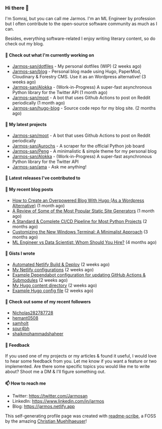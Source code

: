 ### Hi there 👋

I'm Somraj, but you can call me Jarmos. I'm an ML Engineer by profession but I often contribute to the open-source software community as much as I can.

Besides, everything software-related I enjoy writing literary content, so do check out my blog.

#### 👷 Check out what I'm currently working on

- [Jarmos-san/dotfiles](https://github.com/Jarmos-san/dotfiles) - My personal dotfiles (WIP) (2 weeks ago)
- [Jarmos-san/blog](https://github.com/Jarmos-san/blog) - Personal blog made using Hugo, PaperMod, Cloudinary &amp; Forestry CMS. Use it as an Wordpress alternative! (3 weeks ago)
- [Jarmos-san/Alokka](https://github.com/Jarmos-san/Alokka) - (Work-in-Progress) A super-fast asynchronous Python library for the Twitter API (1 month ago)
- [Jarmos-san/moot](https://github.com/Jarmos-san/moot) - A bot that uses Github Actions to post on Reddit periodically (1 month ago)
- [Jarmos-san/hugo-blog](https://github.com/Jarmos-san/hugo-blog) - Source code repo for my blog site. (2 months ago)

#### 🌱 My latest projects

- [Jarmos-san/moot](https://github.com/Jarmos-san/moot) - A bot that uses Github Actions to post on Reddit periodically
- [Jarmos-san/Aurochs](https://github.com/Jarmos-san/Aurochs) - A scraper for the official Python job board
- [Jarmos-san/Peng](https://github.com/Jarmos-san/Peng) - A minimalistic &amp; simple theme for my personal blog
- [Jarmos-san/Alokka](https://github.com/Jarmos-san/Alokka) - (Work-in-Progress) A super-fast asynchronous Python library for the Twitter API
- [Jarmos-san/ama](https://github.com/Jarmos-san/ama) - Ask me anything!

#### 🔭 Latest releases I've contributed to


#### 📜 My recent blog posts

- [How to Create an Overpowered Blog With Hugo (As a Wordpress Alternative)](https://jarmos.netlify.app/posts/blogging-with-hugo-as-an-wordpress-alternative/) (1 month ago)
- [A Review of Some of the Most Popular Static Site Generators](https://jarmos.netlify.app/posts/reviewing-popular-static-site-generators/) (1 month ago)
- [A Standard	&amp; Complete CI/CD Pipeline for Most Python Projects](https://jarmos.netlify.app/posts/a-standard-ci-cd-pipeline-for-python-projects/) (2 months ago)
- [Customizing the New Windows Terminal: A Minimalist Approach](https://jarmos.netlify.app/posts/customizing-windows-terminal-a-minimalist-approach/) (3 months ago)
- [ML Engineer vs Data Scientist: Whom Should You Hire?](https://jarmos.netlify.app/posts/ml-engineer-vs-data-scientists-who-should-you-choose/) (4 months ago)

#### 📓 Gists I wrote

- [Automated Netlify Build &amp; Deploy](https://gist.github.com/d4f41f18c96770b9b8286c5b69753b58) (2 weeks ago)
- [My Netlify configurations](https://gist.github.com/e0d160ae26799d85a856fb1d9b756df4) (2 weeks ago)
- [Example Dependabot configuration for updating GitHub Actions &amp; Submodules](https://gist.github.com/0a2fa445098b6fbc94ee2074bd8137b7) (2 weeks ago)
- [My Hugo content directory](https://gist.github.com/d5892bca9f647e6ffbab89afd4a2259e) (2 weeks ago)
- [Example Hugo config file](https://gist.github.com/be236e452044d902605a22910e112faa) (2 weeks ago)

#### 👯 Check out some of my recent followers

- [Nicholas282787728](https://github.com/Nicholas282787728)
- [hemant0508](https://github.com/hemant0508)
- [samholt](https://github.com/samholt)
- [sour4bh](https://github.com/sour4bh)
- [shaikmohammadshaheer](https://github.com/shaikmohammadshaheer)

#### 💬 Feedback

If you used one of my projects or my articles & found it useful, I would love to hear some feedback from you. Let me know if you want a feature or two implemented. Are there some specific topics you would like me to write about? Shoot me a DM & I'll figure something out.

#### 📫 How to reach me

- Twitter: https://twitter.com/Jarmosan
- LinkedIn: https://www.linkedin.com/in/jarmos
- Blog: https://jarmos.netlify.app

This self-generating profile page was created with [readme-scribe](https://github.com/muesli/readme-scribe), a FOSS by the amazing [Christian Muehlhaeuser](https://github.com/muesli)!
